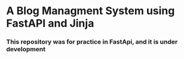 # A Blog Managment System using FastAPI and Jinja

### This repository was for practice in FastApi, and it is under development


